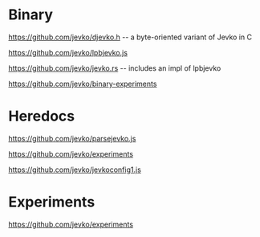 # Binary

https://github.com/jevko/djevko.h -- a byte-oriented variant of Jevko in C 

https://github.com/jevko/lpbjevko.js

https://github.com/jevko/jevko.rs -- includes an impl of lpbjevko

https://github.com/jevko/binary-experiments

# Heredocs

https://github.com/jevko/parsejevko.js

https://github.com/jevko/experiments

https://github.com/jevko/jevkoconfig1.js


# Experiments

https://github.com/jevko/experiments